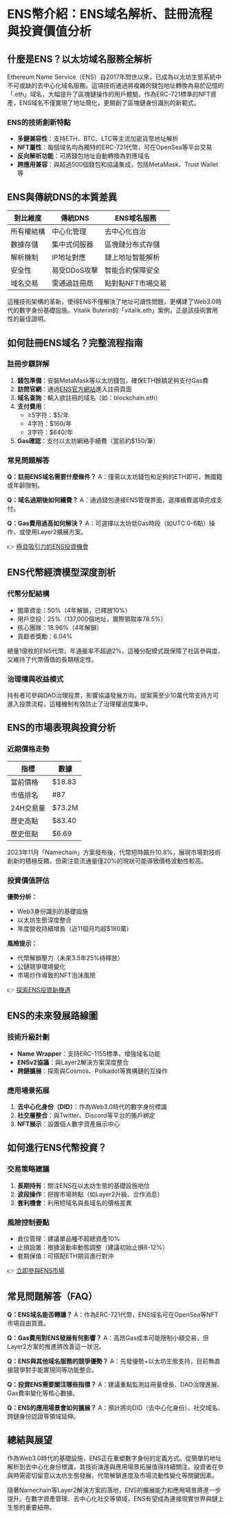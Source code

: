 # ENS幣介紹：ENS域名解析、註冊流程與投資價值分析

## 什麼是ENS？以太坊域名服務全解析

Ethereum Name Service（ENS）自2017年問世以來，已成為以太坊生態系統中不可或缺的去中心化域名服務。這項技術通過將複雜的錢包地址轉換為易於記憶的「.eth」域名，大幅提升了區塊鏈操作的用戶體驗。作為ERC-721標準的NFT資產，ENS域名不僅實現了地址簡化，更開創了區塊鏈身份識別的新範式。

### ENS的技術創新特點

- **多鏈兼容性**：支持ETH、BTC、LTC等主流加密貨幣地址解析
- **NFT屬性**：每個域名均為獨特的ERC-721代幣，可在OpenSea等平台交易
- **反向解析功能**：可將錢包地址自動轉換為對應域名
- **跨應用兼容**：與超過500個錢包和協議集成，包括MetaMask、Trust Wallet等

## ENS與傳統DNS的本質差異

| 對比維度       | 傳統DNS               | ENS域名服務           |
|----------------|------------------------|-----------------------|
| 所有權結構     | 中心化管理             | 去中心化自治           |
| 數據存儲       | 集中式伺服器           | 區塊鏈分布式存儲       |
| 解析機制       | IP地址對應             | 鏈上地址智能解析       |
| 安全性         | 易受DDoS攻擊          | 智能合約保障安全       |
| 域名交易       | 需通過註冊商           | 點對點NFT市場交易     |

這種技術架構的革新，使得ENS不僅解決了地址可讀性問題，更構建了Web3.0時代的數字身份基礎設施。Vitalik Buterin的「vitalik.eth」案例，正是該技術實用性的最佳證明。

## 如何註冊ENS域名？完整流程指南

### 註冊步驟詳解

1. **錢包準備**：安裝MetaMask等以太坊錢包，確保ETH餘額足夠支付Gas費
2. **訪問官網**：通過[ENS官方網站](https://app.ens.domains/)進入註冊頁面
3. **域名查詢**：輸入欲註冊的域名（如：blockchain.eth）
4. **支付費用**：
   - ≥5字符：$5/年
   - 4字符：$160/年
   - 3字符：$640/年
5. **Gas確認**：支付以太坊網絡手續費（當前約$150/筆）

### 常見問題解答

**Q：註冊ENS域名需要什麼條件？**
A：僅需以太坊錢包和足夠的ETH即可，無國籍或年齡限制。

**Q：域名過期後如何續費？**
A：通過錢包連接ENS管理界面，選擇續費選項完成支付。

**Q：Gas費用過高如何解決？**
A：可選擇以太坊低Gas時段（如UTC 0-6點）操作，或使用Layer2擴展方案。

👉 [極具吸引力的ENS投資機會](https://bit.ly/okx_welcome)

## ENS代幣經濟模型深度剖析

### 代幣分配結構

- 國庫資金：50%（4年解鎖，已釋放10%）
- 用戶空投：25%（137,000個地址，實際領取率78.5%）
- 核心團隊：18.96%（4年解鎖）
- 貢獻者獎勵：6.04%

總量1億枚的ENS代幣，年通脹率不超過2%。這種分配模式既保障了社區參與度，又維持了代幣價值的長期穩定性。

### 治理權與收益模式

持有者可參與DAO治理投票，影響協議發展方向。提案需至少10萬代幣支持方可進入投票流程，這種機制有效防止了治理權過度集中。

## ENS的市場表現與投資分析

### 近期價格走勢

| 指標             | 數據                |
|------------------|---------------------|
| 當前價格         | $18.83              |
| 市值排名         | #87                 |
| 24H交易量        | $73.2M              |
| 歷史高點         | $83.40              |
| 歷史低點         | $6.69               |

2023年11月「Namechain」方案發布後，代幣短時飆升10.8%，展現市場對技術創新的積極反饋。但需注意流通量僅20%的現狀可能導致價格波動性較高。

### 投資價值評估

**優勢分析：**
- Web3身份識別的基礎設施
- 以太坊生態深度整合
- 年度營收持續增長（近11個月均超$180萬）

**風險提示：**
- 代幣解鎖壓力（未來3.5年25%待釋放）
- 公鏈競爭環境變化
- 市場炒作導致的NFT泡沫風險

👉 [探索ENS投資新機遇](https://bit.ly/okx_welcome)

## ENS的未來發展路線圖

### 技術升級計劃

- **Name Wrapper**：支持ERC-1155標準，增強域名功能
- **ENSv2協議**：與Layer2解決方案深度整合
- **跨鏈擴展**：探索與Cosmos、Polkadot等異構鏈的互操作

### 應用場景拓展

1. **去中心化身份（DID）**：作為Web3.0時代的數字身份標識
2. **社交層整合**：與Twitter、Discord等平台的賬戶綁定
3. **NFT展示**：設置個人數字資產展示中心

## 如何進行ENS代幣投資？

### 交易策略建議

1. **長期持有**：關注ENS在以太坊生態的基礎設施地位
2. **波段操作**：把握市場熱點（如Layer2升級、合作消息）
3. **套利機會**：利用短域名與長域名的價格差異

### 風險控制要點

- 倉位管理：建議單品種不超總資產10%
- 止損設置：根據波動率動態調整（建議初始止損8-12%）
- 套期保值：可搭配ETH期貨進行對沖

👉 [立即參與ENS市場](https://bit.ly/okx_welcome)

## 常見問題解答（FAQ）

**Q：ENS域名能否轉讓？**
A：作為ERC-721代幣，ENS域名可在OpenSea等NFT市場自由買賣。

**Q：Gas費用對ENS發展有何影響？**
A：高昂Gas成本可能限制小額交易，但Layer2方案的推進將改善這一狀況。

**Q：ENS與其他域名服務的競爭優勢？**
A：先發優勢+以太坊生態支持，目前無直接競爭對手能實現同等功能整合。

**Q：投資ENS需要關注哪些指標？**
A：建議重點監測註冊量增長、DAO治理進展、Gas費率變化等核心數據。

**Q：ENS的應用場景會如何擴展？**
A：預計將向DID（去中心化身份）、社交域名、跨鏈身份認證等領域延伸。

## 總結與展望

作為Web3.0時代的基礎設施，ENS正在重塑數字身份的定義方式。從簡單的地址解析到去中心化身份標識，其技術演進與應用場景拓展值得持續關注。投資者在參與時需密切留意以太坊生態發展、代幣解鎖進度及市場流動性變化等關鍵因素。

隨著Namechain等Layer2解決方案的落地，ENS的擴展能力和應用場景將進一步提升。在數字資產管理、去中心化社交等領域，ENS有望成為連接現實世界與鏈上生態的重要紐帶。